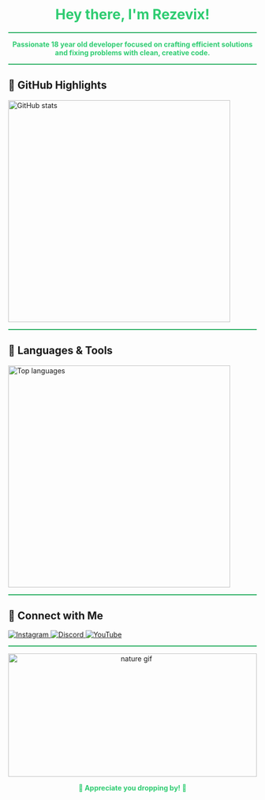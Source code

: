 <h1 align="center" style="color: #2ecc71;">Hey there, I'm Rezevix!</h1>

<hr style="border: none; height: 2px; background: #27ae60;" />

<div align="center">
  <strong style="color: #2ecc71;">
    Passionate 18 year old developer focused on crafting efficient solutions and fixing problems with clean, creative code.
  </strong>
</div>

<hr style="border: none; height: 2px; background: #27ae60;" />

## 🌿 GitHub Highlights

<p align="left">
  <img src="https://github-readme-stats.vercel.app/api?username=Rezevix&show_icons=true&theme=dark&title_color=2ecc71&icon_color=27ae60&text_color=95a5a6&bg_color=121212&cache_seconds=30" alt="GitHub stats" width="450" />
</p>

<hr style="border: none; height: 2px; background: #27ae60;" />

## 🌿 Languages & Tools

<p align="left">
  <img src="https://github-readme-stats.vercel.app/api/top-langs/?username=Rezevix&langs_count=10&layout=compact&theme=dark&title_color=2ecc71&icon_color=27ae60&text_color=95a5a6&bg_color=121212&cache_seconds=30" alt="Top languages" width="450" />
</p>

<hr style="border: none; height: 2px; background: #27ae60;" />

## 🌿 Connect with Me

<p align="left">
  <a href="https://www.instagram.com/rezevix/" target="_blank">
    <img src="https://img.shields.io/badge/Instagram-%23E4405F.svg?&style=for-the-badge&logo=instagram&logoColor=white&color=27ae60" alt="Instagram" />
  </a>
  <a href="https://discordapp.com/users/rezevix" target="_blank">
    <img src="https://img.shields.io/badge/Discord-%237289DA.svg?&style=for-the-badge&logo=discord&logoColor=white&color=27ae60" alt="Discord" />
  </a>
  <a href="https://www.youtube.com/rezevix" target="_blank">
    <img src="https://img.shields.io/badge/YouTube-%23FF0000.svg?&style=for-the-badge&logo=youtube&logoColor=white&color=27ae60" alt="YouTube" />
  </a>
</p>

<hr style="border: none; height: 2px; background: #27ae60;" />

<p align="center">
  <img src="https://media4.giphy.com/media/v1.Y2lkPTc5MGI3NjExaGhvMjNrZmJmdTFxaXNoejVsdXZ5aDNwank2ZWZlYThkNGVoaXhlcCZlcD12MV9pbnRlcm5hbF9naWZfYnlfaWQmY3Q9Zw/gkCgDZHywXa6Y/giphy.gif" alt="nature gif" width="100%" style="max-height: 250px; object-fit: cover;" />
</p>

<p align="center" style="color: #2ecc71; font-weight: bold;">
   🌿 Appreciate you dropping by! 🌿
</p>
